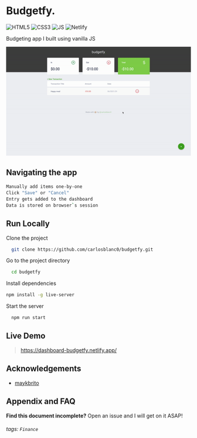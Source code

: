 
# Budgetfy.

![HTML5](https://img.shields.io/badge/html5-%23E34F26.svg?style=for-the-badge&logo=html5&logoColor=white)
![CSS3](https://img.shields.io/badge/css3-%231572B6.svg?style=for-the-badge&logo=css3&logoColor=white)
![JS](https://img.shields.io/badge/javascript-%23323330.svg?style=for-the-badge&logo=javascript&logoColor=%23F7DF1E)
![Netlify](https://img.shields.io/badge/Netlify-00C7B7?style=for-the-badge&logo=netlify&logoColor=white)


Budgeting app I built using vanilla JS

![budgetfy](budgetfy-gif.gif)

## Navigating the app
```bash
Manually add items one-by-one
Click "Save" or "Cancel"
Entry gets added to the dashboard
Data is stored on browser`s session
```


## Run Locally

Clone the project

```bash
  git clone https://github.com/carlosblanc0/budgetfy.git
```

Go to the project directory

```bash
  cd budgetfy
```

Install dependencies

```bash
npm install -g live-server
```

Start the server

```bash
  npm run start
```

  

 
 ## Live Demo
>  https://dashboard-budgetfy.netlify.app/


## Acknowledgements

 - [maykbrito](https://github.com/maykbrito)


## Appendix and FAQ

**Find this document incomplete?** Open an issue and I will get on it ASAP!

###### tags: `Finance` 

  

